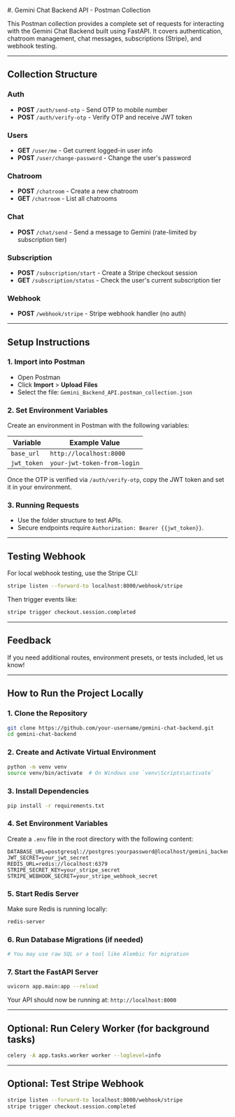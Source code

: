 
#. Gemini Chat Backend API - Postman Collection

This Postman collection provides a complete set of requests for interacting with the Gemini Chat Backend built using FastAPI. It covers authentication, chatroom management, chat messages, subscriptions (Stripe), and webhook testing.

---

##  Collection Structure

###  Auth
- **POST** `/auth/send-otp` - Send OTP to mobile number
- **POST** `/auth/verify-otp` - Verify OTP and receive JWT token

###  Users
- **GET** `/user/me` - Get current logged-in user info
- **POST** `/user/change-password` - Change the user's password

###  Chatroom
- **POST** `/chatroom` - Create a new chatroom
- **GET** `/chatroom` - List all chatrooms

###  Chat
- **POST** `/chat/send` - Send a message to Gemini (rate-limited by subscription tier)

###  Subscription
- **POST** `/subscription/start` - Create a Stripe checkout session
- **GET** `/subscription/status` - Check the user's current subscription tier

###  Webhook
- **POST** `/webhook/stripe` - Stripe webhook handler (no auth)

---

##  Setup Instructions

### 1. Import into Postman
- Open Postman
- Click **Import** > **Upload Files**
- Select the file: `Gemini_Backend_API.postman_collection.json`

### 2. Set Environment Variables
Create an environment in Postman with the following variables:

| Variable       | Example Value                        |
|----------------|--------------------------------------|
| `base_url`     | `http://localhost:8000`              |
| `jwt_token`    | `your-jwt-token-from-login`          |

Once the OTP is verified via `/auth/verify-otp`, copy the JWT token and set it in your environment.

### 3. Running Requests
- Use the folder structure to test APIs.
- Secure endpoints require `Authorization: Bearer {{jwt_token}}`.

---

##  Testing Webhook
For local webhook testing, use the Stripe CLI:

```bash
stripe listen --forward-to localhost:8000/webhook/stripe
```

Then trigger events like:

```bash
stripe trigger checkout.session.completed
```

---

##  Feedback
If you need additional routes, environment presets, or tests included, let us know!


---

##  How to Run the Project Locally

### 1. Clone the Repository

```bash
git clone https://github.com/your-username/gemini-chat-backend.git
cd gemini-chat-backend
```

### 2. Create and Activate Virtual Environment

```bash
python -m venv venv
source venv/bin/activate  # On Windows use `venv\Scripts\activate`
```

### 3. Install Dependencies

```bash
pip install -r requirements.txt
```

### 4. Set Environment Variables

Create a `.env` file in the root directory with the following content:

```
DATABASE_URL=postgresql://postgres:yourpassword@localhost/gemini_backend
JWT_SECRET=your_jwt_secret
REDIS_URL=redis://localhost:6379
STRIPE_SECRET_KEY=your_stripe_secret
STRIPE_WEBHOOK_SECRET=your_stripe_webhook_secret
```

### 5. Start Redis Server

Make sure Redis is running locally:

```bash
redis-server
```

### 6. Run Database Migrations (if needed)

```bash
# You may use raw SQL or a tool like Alembic for migration
```

### 7. Start the FastAPI Server

```bash
uvicorn app.main:app --reload
```

Your API should now be running at: `http://localhost:8000`

---

##  Optional: Run Celery Worker (for background tasks)

```bash
celery -A app.tasks.worker worker --loglevel=info
```

---

##  Optional: Test Stripe Webhook

```bash
stripe listen --forward-to localhost:8000/webhook/stripe
stripe trigger checkout.session.completed
```
